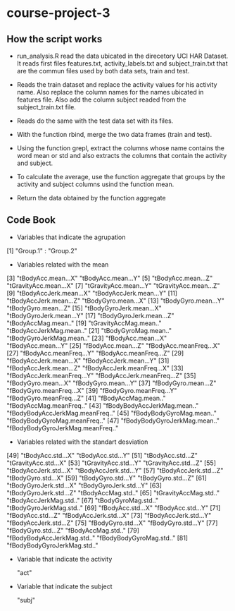 # course-project-3

 
## How the script works

* run_analysis.R read the data ubicated in the direcetory UCI HAR Dataset. It reads first files features.txt, activity_labels.txt and subject_train.txt that are the commun files used by both data sets, train and test.

* Reads the train dataset and replace the activity values for his activity name. Also replace the column names for the names ubicated in features file. Also add the column subject readed from the subject_train.txt file.

* Reads do the same with the test data set with its files.

* With the function rbind, merge the two data frames (train and test).

* Using the function grepl, extract the columns whose name contains the word mean or std and also extracts the columns that contain the activity and subject.

* To calculate the average, use the function aggregate that groups by the activity and subject columns usind the function mean.

* Return the data obtained by the function aggregate

## Code Book

* Variables that indicate the agrupation 

[1] "Group.1" : "Group.2"

* Variables related with the mean 

[3] "tBodyAcc.mean...X" "tBodyAcc.mean...Y"
[5] "tBodyAcc.mean...Z" "tGravityAcc.mean...X"
[7] "tGravityAcc.mean...Y" "tGravityAcc.mean...Z"
[9] "tBodyAccJerk.mean...X" "tBodyAccJerk.mean...Y"
[11] "tBodyAccJerk.mean...Z" "tBodyGyro.mean...X"
[13] "tBodyGyro.mean...Y" "tBodyGyro.mean...Z"
[15] "tBodyGyroJerk.mean...X" "tBodyGyroJerk.mean...Y"
[17] "tBodyGyroJerk.mean...Z" "tBodyAccMag.mean.."
[19] "tGravityAccMag.mean.." "tBodyAccJerkMag.mean.."
[21] "tBodyGyroMag.mean.." "tBodyGyroJerkMag.mean.."
[23] "fBodyAcc.mean...X" "fBodyAcc.mean...Y"
[25] "fBodyAcc.mean...Z" "fBodyAcc.meanFreq...X"
[27] "fBodyAcc.meanFreq...Y" "fBodyAcc.meanFreq...Z"
[29] "fBodyAccJerk.mean...X" "fBodyAccJerk.mean...Y"
[31] "fBodyAccJerk.mean...Z" "fBodyAccJerk.meanFreq...X"
[33] "fBodyAccJerk.meanFreq...Y" "fBodyAccJerk.meanFreq...Z"
[35] "fBodyGyro.mean...X" "fBodyGyro.mean...Y"
[37] "fBodyGyro.mean...Z" "fBodyGyro.meanFreq...X"
[39] "fBodyGyro.meanFreq...Y" "fBodyGyro.meanFreq...Z"
[41] "fBodyAccMag.mean.." "fBodyAccMag.meanFreq.."
[43] "fBodyBodyAccJerkMag.mean.." "fBodyBodyAccJerkMag.meanFreq.." [45] "fBodyBodyGyroMag.mean.." "fBodyBodyGyroMag.meanFreq.."
[47] "fBodyBodyGyroJerkMag.mean.." "fBodyBodyGyroJerkMag.meanFreq.."

* Variables related with the standart desviation 

[49] "tBodyAcc.std...X" "tBodyAcc.std...Y"
[51] "tBodyAcc.std...Z" "tGravityAcc.std...X"
[53] "tGravityAcc.std...Y" "tGravityAcc.std...Z"
[55] "tBodyAccJerk.std...X" "tBodyAccJerk.std...Y"
[57] "tBodyAccJerk.std...Z" "tBodyGyro.std...X"
[59] "tBodyGyro.std...Y" "tBodyGyro.std...Z"
[61] "tBodyGyroJerk.std...X" "tBodyGyroJerk.std...Y"
[63] "tBodyGyroJerk.std...Z" "tBodyAccMag.std.."
[65] "tGravityAccMag.std.." "tBodyAccJerkMag.std.."
[67] "tBodyGyroMag.std.." "tBodyGyroJerkMag.std.."
[69] "fBodyAcc.std...X" "fBodyAcc.std...Y"
[71] "fBodyAcc.std...Z" "fBodyAccJerk.std...X"
[73] "fBodyAccJerk.std...Y" "fBodyAccJerk.std...Z"
[75] "fBodyGyro.std...X" "fBodyGyro.std...Y"
[77] "fBodyGyro.std...Z" "fBodyAccMag.std.."
[79] "fBodyBodyAccJerkMag.std.." "fBodyBodyGyroMag.std.."
[81] "fBodyBodyGyroJerkMag.std.."

* Variable that indicate the activity 
   
   "act"

* Variable that indicate the subject 
 
  "subj"
